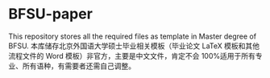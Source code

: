 # BFSU-paper
This repository stores all the required files as template in Master degree of BFSU. 本库储存北京外国语大学硕士毕业相关模板（毕业论文 LaTeX 模板和其他流程文件的 Word 模板）非官方，主要是中文文件，肯定不会 100%适用于所有专业、所有语种，有需要者还需自己调整。
